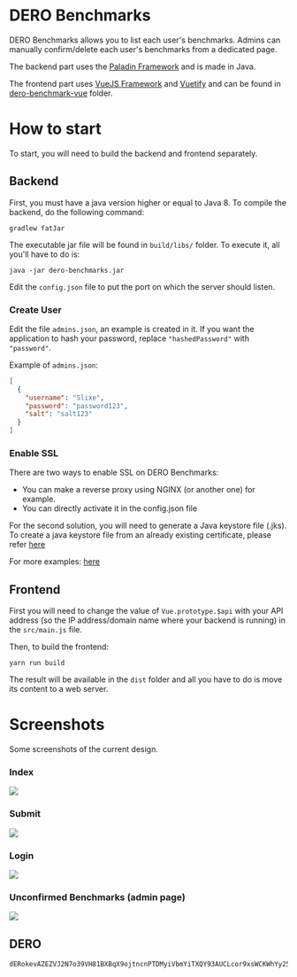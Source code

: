 # DERO Benchmarks

DERO Benchmarks allows you to list each user's benchmarks. Admins can manually confirm/delete each user's benchmarks from a dedicated page.

The backend part uses the [Paladin Framework](https://github.com/paladin-framework/paladin) and is made in Java.

The frontend part uses [VueJS Framework](https://vuejs.org/) and [Vuetify](https://vuetifyjs.com) and can be found in [dero-benchmark-vue](https://github.com/Slixe/dero-benchmarks/tree/master/dero-benchmark-vue) folder.

# How to start
To start, you will need to build the backend and frontend separately.

## Backend
First, you must have a java version higher or equal to Java 8.
To compile the backend, do the following command:
```
gradlew fatJar
```
The executable jar file will be found in `build/libs/` folder.
To execute it, all you'll have to do is:
```
java -jar dero-benchmarks.jar
```

Edit the `config.json` file to put the port on which the server should listen. 

### Create User
Edit the file `admins.json`, an example is created in it.
If you want the application to hash your password, replace `"hashedPassword"` with `"password"`.

Example of `admins.json`:
```json
[
  {
    "username": "Slixe",
    "password": "password123",
    "salt": "salt123"
  }
]
```

### Enable SSL
There are two ways to enable SSL on DERO Benchmarks:
- You can make a reverse proxy using NGINX (or another one) for example.
- You can directly activate it in the config.json file

For the second solution, you will need to generate a Java keystore file (.jks).
To create a java keystore file from an already existing certificate, please refer [here](https://stackoverflow.com/questions/906402/how-to-import-an-existing-x-509-certificate-and-private-key-in-java-keystore-to)

For more examples: [here](https://www.javacodegeeks.com/2014/07/java-keystore-tutorial.html)

## Frontend
First you will need to change the value of `Vue.prototype.$api` with your API address (so the IP address/domain name where your backend is running) in the `src/main.js` file.

Then, to build the frontend:
```
yarn run build
```
The result will be available in the `dist` folder and all you have to do is move its content to a web server.

# Screenshots
Some screenshots of the current design.

### Index
![](https://i.imgur.com/r3T2p0J.png)

### Submit
![](https://i.imgur.com/JoLyor7.png)

### Login
![](https://i.imgur.com/jmUFFJw.png)

### Unconfirmed Benchmarks (admin page)
![](https://i.imgur.com/ZZe0Atv.png)


## DERO
```
dERokevAZEZVJ2N7o39VH81BXBqX9ojtncnPTDMyiVbmYiTXQY93AUCLcor9xsWCKWhYy25ja89ikZWXWab9kXRB7LYfUmbQyS
```

